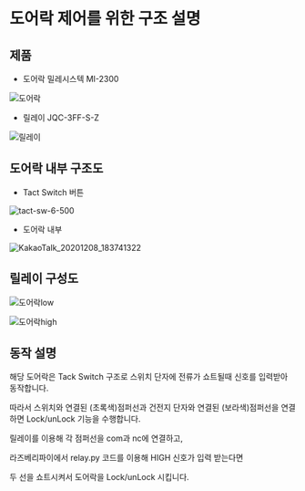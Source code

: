 # 도어락 제어를 위한 구조 설명




## 제품
* 도어락 밀레시스텍 MI-2300


![도어락](https://user-images.githubusercontent.com/71259069/101465606-7f0d2900-3983-11eb-8056-d23ded5b4118.PNG)



* 릴레이 JQC-3FF-S-Z


![릴레이](https://user-images.githubusercontent.com/71259069/101465641-88969100-3983-11eb-9ddc-a872de217201.PNG)




## 도어락 내부 구조도
* Tact Switch 버튼


![tact-sw-6-500](https://user-images.githubusercontent.com/71259069/101466652-baf4be00-3984-11eb-8742-40080f84b984.jpg)

* 도어락 내부


![KakaoTalk_20201208_183741322](https://user-images.githubusercontent.com/71259069/101466459-85e86b80-3984-11eb-9658-fc200c5fd143.jpg)


## 릴레이 구성도

![도어락low](https://user-images.githubusercontent.com/71259069/101478068-73296300-3993-11eb-8c45-1f722c87dad0.png)


![도어락high](https://user-images.githubusercontent.com/71259069/101478074-745a9000-3993-11eb-95b5-088cd4fcab0b.png)




## 동작 설명


해당 도어락은 Tack Switch 구조로 스위치 단자에 전류가 쇼트될때 신호를 입력받아 동작합니다.

따라서 스위치와 연결된 (초록색)점퍼선과 건전지 단자와 연결된 (보라색)점퍼선을 연결하면 Lock/unLock 기능을 수행합니다.

릴레이를 이용해 각 점퍼선을 com과 nc에 연결하고,

라즈베리파이에서 relay.py 코드를 이용해 HIGH 신호가 입력 받는다면

두 선을 쇼트시켜서 도어락을 Lock/unLock 시킵니다.

